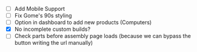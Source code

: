 - [ ] Add Mobile Support
- [ ] Fix Gome's 90s styling
- [ ] Option in dashboard to add new products (Computers)
- [x] No incomplete custom builds?
- [ ] Check parts before assembly page loads (because we can bypass the button writing the url manually)